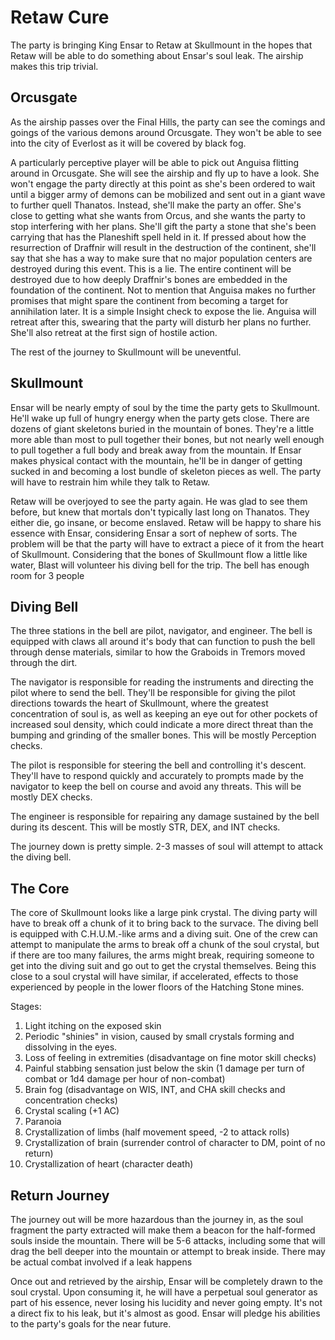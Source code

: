# Retaw Cure
The party is bringing King Ensar to Retaw at Skullmount in the hopes that Retaw will be able to do something about Ensar's soul leak. The airship makes this trip trivial.

## Orcusgate
As the airship passes over the Final Hills, the party can see the comings and goings of the various demons around Orcusgate. They won't be able to see into the city of Everlost as it will be covered by black fog.

A particularly perceptive player will be able to pick out Anguisa flitting around in Orcusgate. She will see the airship and fly up to have a look. She won't engage the party directly at this point as she's been ordered to wait until a bigger army of demons can be mobilized and sent out in a giant wave to further quell Thanatos. Instead, she'll make the party an offer. She's close to getting what she wants from Orcus, and she wants the party to stop interfering with her plans. She'll gift the party a stone that she's been carrying that has the Planeshift spell held in it. If pressed about how the resurrection of Draffnir will result in the destruction of the continent, she'll say that she has a way to make sure that no major population centers are destroyed during this event. This is a lie. The entire continent will be destroyed due to how deeply Draffnir's bones are embedded in the foundation of the continent. Not to mention that Anguisa makes no further promises that might spare the continent from becoming a target for annihilation later. It is a simple Insight check to expose the lie. Anguisa will retreat after this, swearing that the party will disturb her plans no further. She'll also retreat at the first sign of hostile action.

The rest of the journey to Skullmount will be uneventful.

## Skullmount
Ensar will be nearly empty of soul by the time the party gets to Skullmount. He'll wake up full of hungry energy when the party gets close. There are dozens of giant skeletons buried in the mountain of bones. They're a little more able than most to pull together their bones, but not nearly well enough to pull together a full body and break away from the mountain. If Ensar makes physical contact with the mountain, he'll be in danger of getting sucked in and becoming a lost bundle of skeleton pieces as well. The party will have to restrain him while they talk to Retaw.

Retaw will be overjoyed to see the party again. He was glad to see them before, but knew that mortals don't typically last long on Thanatos. They either die, go insane, or become enslaved. Retaw will be happy to share his essence with Ensar, considering Ensar a sort of nephew of sorts. The problem will be that the party will have to extract a piece of it from the heart of Skullmount. Considering that the bones of Skullmount flow a little like water, Blast will volunteer his diving bell for the trip. The bell has enough room for 3 people

## Diving Bell
The three stations in the bell are pilot, navigator, and engineer. The bell is equipped with claws all around it's body that can function to push the bell through dense materials, similar to how the Graboids in Tremors moved through the dirt.

The navigator is responsible for reading the instruments and directing the pilot where to send the bell. They'll be responsible for giving the pilot directions towards the heart of Skullmount, where the greatest concentration of soul is, as well as keeping an eye out for other pockets of increased soul density, which could indicate a more direct threat than the bumping and grinding of the smaller bones. This will be mostly Perception checks.

The pilot is responsible for steering the bell and controlling it's descent. They'll have to respond quickly and accurately to prompts made by the navigator to keep the bell on course and avoid any threats. This will be mostly DEX checks.

The engineer is responsible for repairing any damage sustained by the bell during its descent. This will be mostly STR, DEX, and INT checks.

The journey down is pretty simple. 2-3 masses of soul will attempt to attack the diving bell.

## The Core
The core of Skullmount looks like a large pink crystal. The diving party will have to break off a chunk of it to bring back to the survace. The diving bell is equipped with C.H.U.M.-like arms and a diving suit. One of the crew can attempt to manipulate the arms to break off a chunk of the soul crystal, but if there are too many failures, the arms might break, requiring someone to get into the diving suit and go out to get the crystal themselves. Being this close to a soul crystal will have similar, if accelerated, effects to those experienced by people in the lower floors of the Hatching Stone mines.

Stages:
1. Light itching on the exposed skin
2. Periodic "shinies" in vision, caused by small crystals forming and dissolving in the eyes.
3. Loss of feeling in extremities (disadvantage on fine motor skill checks)
4. Painful stabbing sensation just below the skin (1 damage per turn of combat or 1d4 damage per hour of non-combat)
5. Brain fog (disadvantage on WIS, INT, and CHA skill checks and concentration checks)
6. Crystal scaling (+1 AC)
7. Paranoia
8. Crystallization of limbs (half movement speed, -2 to attack rolls)
9. Crystallization of brain (surrender control of character to DM, point of no return)
10. Crystallization of heart (character death)

## Return Journey
The journey out will be more hazardous than the journey in, as the soul fragment the party extracted will make them a beacon for the half-formed souls inside the mountain. There will be 5-6 attacks, including some that will drag the bell deeper into the mountain or attempt to break inside. There may be actual combat involved if a leak happens

Once out and retrieved by the airship, Ensar will be completely drawn to the soul crystal. Upon consuming it, he will have a perpetual soul generator as part of his essence, never losing his lucidity and never going empty. It's not a direct fix to his leak, but it's almost as good. Ensar will pledge his abilities to the party's goals for the near future.
